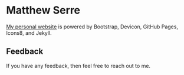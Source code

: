 # Matthew Serre

[My personal website](https://matthewserre.com) is powered by Bootstrap, Devicon, GitHub Pages, Icons8, and Jekyll.

## Feedback

If you have any feedback, then feel free to reach out to me.

